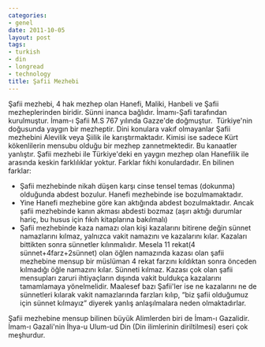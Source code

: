 ```yaml
---
categories:
- genel
date: 2011-10-05
layout: post
tags:
- turkish
- din
- longread
- technology
title: Şafii Mezhebi
---
```


Şafii mezhebi, 4 hak mezhep olan Hanefi, Maliki, Hanbeli ve Şafii mezheplerinden biridir. Sünni inanca bağlıdır. İmamı-Şafi tarafından kurulmuştur. İmam-ı Şafii M.S 767 yılında Gazze'de doğmuştur.  Türkiye'nin doğusunda yaygın bir mezheptir. Dini konulara vakıf olmayanlar Şafii mezhebini Alevilik veya Şiilik ile karıştırmaktadır. Kimisi ise sadece Kürt kökenlilerin mensubu olduğu bir mezhep zannetmektedir. Bu kanaatler yanlıştır. Şafii mezhebi ile Türkiye'deki en yaygın mezhep olan Hanefilik ile arasında keskin farklılıklar yoktur. Farklar fıkhi konulardadır. En bilinen farklar:

- Şafii mezhebinde nikah düşen karşı cinse tensel temas (dokunma) olduğunda abdest bozulur. Hanefi mezhebinde ise bozulmamaktadır.
- Yine Hanefi mezhebine göre kan aktığında abdest bozulmaktadır. Ancak şafii mezhebinde kanın akması abdesti bozmaz (aşırı aktığı durumlar hariç, bu husus için fıkıh kitaplarına bakılmalı)
- Şafii mezhebinde kaza namazı olan kişi kazalarını bitirene değin sünnet namazlarını kılmaz, yalnızca vakit namazını ve kazalarını kılar. Kazaları bittikten sonra sünnetler kılınmalıdır. Mesela 11 rekat(4 sünnet+4farz+2sünnet) olan öğlen namazında kazası olan şafii mezhebine mensup bir müslüman 4 rekat farzını kıldıktan sonra önceden kılmadığı öğle namazını kılar. Sünneti kılmaz. Kazası çok olan şafii mensupları zaruri ihtiyaçların dışında vakit buldukça kazalarını tamamlamaya yönelmelidir. Maalesef bazı Şafii'ler ise ne kazalarını ne de sünnetleri kılarak vakit namazlarında farzları kılıp, “biz şafii olduğumuz için sünnet kılmayız” diyerek yanlış anlaşılmalara neden olmaktadırlar.

Şafii mezhebine mensup bilinen büyük Alimlerden biri de İmam-ı Gazalidir. İmam-ı Gazali'nin İhya-u Ulum-ud Din (Din ilimlerinin diriltilmesi) eseri çok meşhurdur.
